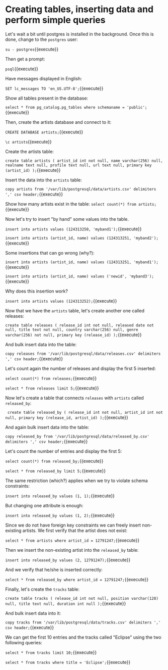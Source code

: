 # Creating tables, inserting data and perform simple queries

Let's wait a bit until postgres is installed in the background. Once this is
done, change to the `postgres` user:

`su - postgres`{{execute}}

Then get a prompt:

`psql`{{execute}}

Have messages displayed in English:

`SET lc_messages TO 'en_US.UTF-8';`{{execute}}

Show all tables present in the database:

`select * from pg_catalog.pg_tables where schemaname = 'public';`{{execute}}

Then, create the artists database and connect to it:

`CREATE DATABASE artists;`{{execute}}

`\c artists`{{execute}}

Create the artists table:

`create table artists (
    artist_id int not null,
    name varchar(256) null,
    realname text null,
    profile text null,
    url text null,
    primary key (artist_id)
);`{{execute}}

Insert the data into the `artists` table:

`copy artists from '/var/lib/postgresql/data/artists.csv' delimiters ',' csv header;`{{execute}}

Show how many artists exist in the table:
`select count(*) from artists;`{{execute}}

Now let's try to insert "by hand" some values into the table.

`insert into artists values (124313250, 'myband1');`{{execute}}

`insert into artists (artist_id, name) values (124313251, 'myband2');`{{execute}}

Some insertions that can go wrong (why?):

`insert into artists (artist_id, name) values (124313251, 'myband1');`{{execute}}

`insert into artists (artist_id, name) values ('newid', 'myband3');`{{execute}}

Why does this insertion work?

`insert into artists values (124313252);`{{execute}}


Now that we have the `artists` table, let's create another one called releases:

`create table releases (
    release_id int not null,
    released date not null,
    title text not null,
    country varchar(256) null,
    genre varchar(256) not null,
    primary key (release_id)
);`{{execute}}

And bulk insert data into the table:

`copy releases from '/var/lib/postgresql/data/releases.csv' delimiters ',' csv header;`{{execute}}

Let's count again the number of releases and display the first 5 inserted:

`select count(*) from releases;`{{execute}}

`select * from releases limit 5;`{{execute}}

Now let's create a table that connects `releases` with `artists` called `released_by`:

`
create table released_by (
    release_id int not null,
    artist_id int not null,
    primary key (release_id, artist_id)
);`{{execute}}


And again bulk insert data into the table:

`copy released_by from '/var/lib/postgresql/data/released_by.csv' delimiters ',' csv header;`{{execute}}

Let's count the number of entries and display the first 5:

`select count(*) from released_by;`{{execute}}

`select * from released_by limit 5;`{{execute}}

The same restriction (which?) applies when we try to violate schema constraints:

`insert into released_by values (1, 1);`{{execute}}

But changing one attribute is enough:

`insert into released_by values (1, 2);`{{execute}}

Since we do not have foreign key constraints we can freely insert non-existing artists.
We first verify that the artist does not exist:

`select * from artists where artist_id = 12791247;`{{execute}}

Then we insert the non-existing artist into the `released_by` table:

`insert into released_by values (2, 12791247);`{{execute}}

And we verify that he/she is inserted correctly:

`select * from released_by where artist_id = 12791247;`{{execute}}


Finally, let's create the `tracks` table:

`create table tracks (
    release_id int not null,
    position varchar(128) null,
    title text null,
    duration int null
);`{{execute}}

And bulk insert data into it:

`copy tracks from '/var/lib/postgresql/data/tracks.csv' delimiters ',' csv header;`{{execute}}

We can get the first 10 entries and the tracks called "Eclipse" using the
two following queries:

`select * from tracks limit 10;`{{execute}}

`select * from tracks where title = 'Eclipse';`{{execute}}

